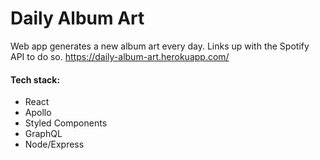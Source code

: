 # Daily Album Art
Web app generates a new album art every day. Links up with the Spotify API to do so.
https://daily-album-art.herokuapp.com/

#### Tech stack:
+ React
+ Apollo
+ Styled Components
+ GraphQL 
+ Node/Express

